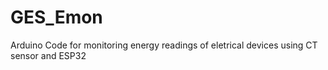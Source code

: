 # GES_Emon
Arduino Code for monitoring energy readings of eletrical devices using CT sensor and ESP32
